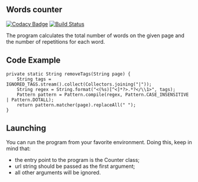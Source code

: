 ## Words counter
[![Codacy Badge](https://api.codacy.com/project/badge/Grade/73fcce952df54946bd79a5a9947b5a06)](https://www.codacy.com/app/pavlo-plynko/word-counter?utm_source=github.com&amp;utm_medium=referral&amp;utm_content=shcho-isle/word-counter&amp;utm_campaign=Badge_Grade)
[![Build Status](https://travis-ci.org/shcho-isle/word-counter.svg?branch=master)](https://travis-ci.org/shcho-isle/word-counter)

The program calculates the total number of words on the given page and the number of repetitions for each word.

## Code Example
    private static String removeTags(String page) {
        String tags = IGNORED_TAGS.stream().collect(Collectors.joining("|"));
        String regex = String.format("<(%s)[^<]*?>.*?</\\1>", tags);
        Pattern pattern = Pattern.compile(regex, Pattern.CASE_INSENSITIVE | Pattern.DOTALL);
        return pattern.matcher(page).replaceAll(" ");
    }
    
## Launching
You can run the program from your favorite environment. Doing this, keep in mind that:
- the entry point to the program is the Counter class;
- url string should be passed as the first argument;
- all other arguments will be ignored.
